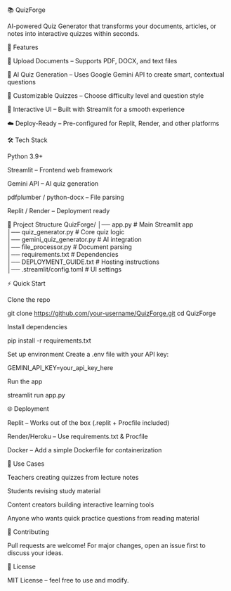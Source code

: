📚 QuizForge

AI-powered Quiz Generator that transforms your documents, articles, or notes into interactive quizzes within seconds.

🚀 Features

📄 Upload Documents – Supports PDF, DOCX, and text files

🤖 AI Quiz Generation – Uses Google Gemini API to create smart, contextual questions

🎯 Customizable Quizzes – Choose difficulty level and question style

🎨 Interactive UI – Built with Streamlit for a smooth experience

☁️ Deploy-Ready – Pre-configured for Replit, Render, and other platforms

🛠️ Tech Stack

Python 3.9+

Streamlit – Frontend web framework

Gemini API – AI quiz generation

pdfplumber / python-docx – File parsing

Replit / Render – Deployment ready

📂 Project Structure
QuizForge/
│── app.py                # Main Streamlit app  
│── quiz_generator.py     # Core quiz logic  
│── gemini_quiz_generator.py # AI integration  
│── file_processor.py     # Document parsing  
│── requirements.txt      # Dependencies  
│── DEPLOYMENT_GUIDE.txt  # Hosting instructions  
│── .streamlit/config.toml # UI settings  

⚡ Quick Start

Clone the repo

git clone https://github.com/your-username/QuizForge.git
cd QuizForge


Install dependencies

pip install -r requirements.txt


Set up environment
Create a .env file with your API key:

GEMINI_API_KEY=your_api_key_here


Run the app

streamlit run app.py

🌐 Deployment

Replit – Works out of the box (.replit + Procfile included)

Render/Heroku – Use requirements.txt & Procfile

Docker – Add a simple Dockerfile for containerization

🎯 Use Cases

Teachers creating quizzes from lecture notes

Students revising study material

Content creators building interactive learning tools

Anyone who wants quick practice questions from reading material

🤝 Contributing

Pull requests are welcome! For major changes, open an issue first to discuss your ideas.

📜 License

MIT License – feel free to use and modify.
